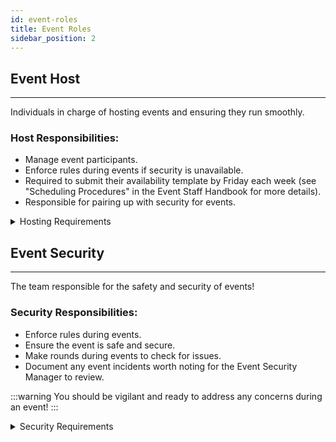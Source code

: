 ```yaml
---
id: event-roles
title: Event Roles
sidebar_position: 2
---
```



## Event Host
---
Individuals in charge of hosting events and ensuring they run smoothly.

### Host Responsibilities:

- Manage event participants.
- Enforce rules during events if security is unavailable.
- Required to submit their availability template by Friday each week (see "Scheduling Procedures" in the Event Staff Handbook for more details).
- Responsible for pairing up with security for events.



<details>
  <summary>Hosting Requirements</summary>

- **Active Hosting**: You are expected to host events regularly. While there is no strict monthly minimum, avoid going without hosting for 6 months.

- **Scheduling Participation**: Submit your hosting availability on time each week. Late submissions may result in not receiving hosting slots.

- **Professional Conduct**: Always act professionally, courteously, and respectfully toward staff and members.

- **Conflict Resolution**: Avoid drama. If conflicts arise affecting the team, **HR** may intervene to help resolve issues.

</details>


## Event Security
---

The team responsible for the safety and security of events!

### Security Responsibilities:

- Enforce rules during events.
- Ensure the event is safe and secure.
- Make rounds during events to check for issues.
- Document any event incidents worth noting for the Event Security Manager to review.

:::warning
You should be vigilant and ready to address any concerns during an event!
:::




<details>
<summary>Security Requirements</summary>


- **Active Security**: You are expected to be Security events regularly.*

- **Professional Conduct**: Always act professionally, courteously, and respectfully toward staff and members, you don't have to put on a fake face just be friendly!

- **Conflict Resolution**: Try to avoid escalating drama! If you're in a conflict and need further help you can call on **HR** to help you!

:::warning
  *If you become too inactive, the Event Committee will reach out to see if you need a break or if you wish to leave the team. While there is no strict monthly minimum, please try to avoid going without hosting for 6 months without contacting!
  :::
</details>
